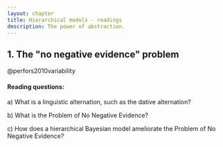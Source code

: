 ```yaml
---
layout: chapter
title: Hierarchical models - readings
description: The power of abstraction.
---
```



## 1. The "no negative evidence" problem

@perfors2010variability

#### Reading questions:

a) What is a linguistic alternation, such as the dative alternation?

b) What is the Problem of No Negative Evidence?

c) How does a hierarchical Bayesian model ameliorate the Problem of No Negative Evidence?


